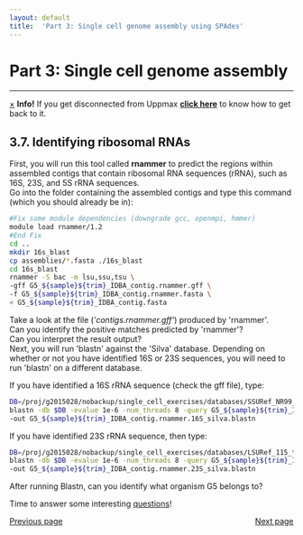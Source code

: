 ```yaml
---
layout: default
title:  'Part 3: Single cell genome assembly using SPAdes'
---
```


# Part 3: Single cell genome assembly
---

<!-- <p class="bg-warning">If you get disconnected from Uppmax [click here](lostConnection) to know how to get back </p> -->
<div class="alert alert-info">
  <a href="#" class="close" data-dismiss="alert" aria-label="close">&times;</a>
  <strong>Info!</strong> If you get disconnected from Uppmax <a href="lostConnection"><strong>click here</strong></a> to know how to get back to it.
</div>

## 3.7. Identifying ribosomal RNAs

First, you will run this tool called **rnammer** to predict the regions within assembled contigs that contain ribosomal RNA sequences (rRNA), such as 16S, 23S, and 5S rRNA sequences.  
Go into the folder containing the assembled contigs and type this command (which you should already be in):  

```sh
#Fix some module dependencies (downgrade gcc, openmpi, hmmer)
module load rnammer/1.2
#End Fix
cd ..
mkdir 16s_blast
cp assemblies/*.fasta ./16s_blast
cd 16s_blast
rnammer -S bac -m lsu,ssu,tsu \
-gff G5_${sample}${trim}_IDBA_contig.rnammer.gff \
-f G5_${sample}${trim}_IDBA_contig.rnammer.fasta \
< G5_${sample}${trim}_IDBA_contig.fasta
```

Take a look at the file (*'contigs.rnammer.gff'*) produced by 'rnammer'.  
Can you identify the positive matches predicted by 'rnammer'?  
Can you interpret the result output?  
Next, you will run 'blastn' against the 'Silva' database. 
Depending on whether or not you have identified 16S or 23S sequences, you will need to run 'blastn' on a different database.  

If you have identified a 16S rRNA sequence (check the gff file), type:

```sh
DB=/proj/g2015028/nobackup/single_cell_exercises/databases/SSURef_NR99_115_tax_silva_trunc.dna.fasta
blastn -db $DB -evalue 1e-6 -num_threads 8 -query G5_${sample}${trim}_IDBA_contig.rnammer.fasta \
-out G5_${sample}${trim}_IDBA_contig.rnammer.16S_silva.blastn
```

If you have identified 23S rRNA sequence, then type:

```sh
DB=/proj/g2015028/nobackup/single_cell_exercises/databases/LSURef_115_tax_silva_trunc.dna.fasta
blastn -db $DB -evalue 1e-6 -num_threads 8 -query G5_${sample}${trim}_IDBA_contig.rnammer.fasta \
-out G5_${sample}${trim}_IDBA_contig.rnammer.23S_silva.blastn
```

After running Blastn, can you identify what organism G5 belongs to?

Time to answer some interesting [questions](scg_part3_questions)!

<div>
 <span style="float:left"><a class="btn btn-primary" href="scg_part3_5"> Previous page</a></span>
 <span style="float:right"><a class="btn btn-primary" href="scg_part3_questions"> Next page</a></span>
</div>

<!--<div>
 <span style="float:left"><a class="btn btn-primary" href="scg_part3_5"> Previous page</a></span>
 <span style="float:right"><a class="btn btn-primary" href="scg_part4"> Next page</a></span>
</div>-->
